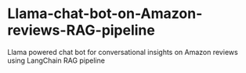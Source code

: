 # Llama-chat-bot-on-Amazon-reviews-RAG-pipeline
Llama powered chat bot for conversational insights on Amazon reviews using LangChain RAG pipeline
